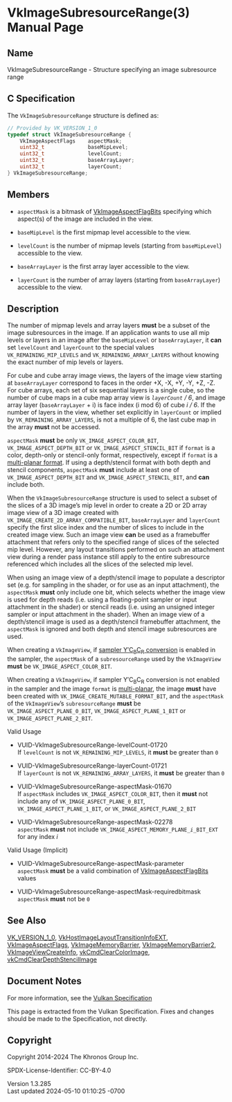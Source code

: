 # VkImageSubresourceRange(3) Manual Page

## Name

VkImageSubresourceRange - Structure specifying an image subresource
range



## <a href="#_c_specification" class="anchor"></a>C Specification

The `VkImageSubresourceRange` structure is defined as:

``` c
// Provided by VK_VERSION_1_0
typedef struct VkImageSubresourceRange {
    VkImageAspectFlags    aspectMask;
    uint32_t              baseMipLevel;
    uint32_t              levelCount;
    uint32_t              baseArrayLayer;
    uint32_t              layerCount;
} VkImageSubresourceRange;
```

## <a href="#_members" class="anchor"></a>Members

- `aspectMask` is a bitmask of
  [VkImageAspectFlagBits](https://registry.khronos.org/vulkan/specs/1.3-extensions/man/html/VkImageAspectFlagBits.html) specifying which
  aspect(s) of the image are included in the view.

- `baseMipLevel` is the first mipmap level accessible to the view.

- `levelCount` is the number of mipmap levels (starting from
  `baseMipLevel`) accessible to the view.

- `baseArrayLayer` is the first array layer accessible to the view.

- `layerCount` is the number of array layers (starting from
  `baseArrayLayer`) accessible to the view.

## <a href="#_description" class="anchor"></a>Description

The number of mipmap levels and array layers **must** be a subset of the
image subresources in the image. If an application wants to use all mip
levels or layers in an image after the `baseMipLevel` or
`baseArrayLayer`, it **can** set `levelCount` and `layerCount` to the
special values `VK_REMAINING_MIP_LEVELS` and `VK_REMAINING_ARRAY_LAYERS`
without knowing the exact number of mip levels or layers.

For cube and cube array image views, the layers of the image view
starting at `baseArrayLayer` correspond to faces in the order +X, -X,
+Y, -Y, +Z, -Z. For cube arrays, each set of six sequential layers is a
single cube, so the number of cube maps in a cube map array view is
*`layerCount` / 6*, and image array layer (`baseArrayLayer` + i) is face
index (i mod 6) of cube *i / 6*. If the number of layers in the view,
whether set explicitly in `layerCount` or implied by
`VK_REMAINING_ARRAY_LAYERS`, is not a multiple of 6, the last cube map
in the array **must** not be accessed.

`aspectMask` **must** be only `VK_IMAGE_ASPECT_COLOR_BIT`,
`VK_IMAGE_ASPECT_DEPTH_BIT` or `VK_IMAGE_ASPECT_STENCIL_BIT` if `format`
is a color, depth-only or stencil-only format, respectively, except if
`format` is a <a
href="https://registry.khronos.org/vulkan/specs/1.3-extensions/html/vkspec.html#formats-requiring-sampler-ycbcr-conversion"
target="_blank" rel="noopener">multi-planar format</a>. If using a
depth/stencil format with both depth and stencil components,
`aspectMask` **must** include at least one of
`VK_IMAGE_ASPECT_DEPTH_BIT` and `VK_IMAGE_ASPECT_STENCIL_BIT`, and
**can** include both.

When the `VkImageSubresourceRange` structure is used to select a subset
of the slices of a 3D image’s mip level in order to create a 2D or 2D
array image view of a 3D image created with
`VK_IMAGE_CREATE_2D_ARRAY_COMPATIBLE_BIT`, `baseArrayLayer` and
`layerCount` specify the first slice index and the number of slices to
include in the created image view. Such an image view **can** be used as
a framebuffer attachment that refers only to the specified range of
slices of the selected mip level. However, any layout transitions
performed on such an attachment view during a render pass instance still
apply to the entire subresource referenced which includes all the slices
of the selected mip level.

When using an image view of a depth/stencil image to populate a
descriptor set (e.g. for sampling in the shader, or for use as an input
attachment), the `aspectMask` **must** only include one bit, which
selects whether the image view is used for depth reads (i.e. using a
floating-point sampler or input attachment in the shader) or stencil
reads (i.e. using an unsigned integer sampler or input attachment in the
shader). When an image view of a depth/stencil image is used as a
depth/stencil framebuffer attachment, the `aspectMask` is ignored and
both depth and stencil image subresources are used.

When creating a `VkImageView`, if <a
href="https://registry.khronos.org/vulkan/specs/1.3-extensions/html/vkspec.html#samplers-YCbCr-conversion"
target="_blank" rel="noopener">sampler Y′C<sub>B</sub>C<sub>R</sub>
conversion</a> is enabled in the sampler, the `aspectMask` of a
`subresourceRange` used by the `VkImageView` **must** be
`VK_IMAGE_ASPECT_COLOR_BIT`.

When creating a `VkImageView`, if sampler Y′C<sub>B</sub>C<sub>R</sub>
conversion is not enabled in the sampler and the image `format` is <a
href="https://registry.khronos.org/vulkan/specs/1.3-extensions/html/vkspec.html#formats-requiring-sampler-ycbcr-conversion"
target="_blank" rel="noopener">multi-planar</a>, the image **must** have
been created with `VK_IMAGE_CREATE_MUTABLE_FORMAT_BIT`, and the
`aspectMask` of the `VkImageView`’s `subresourceRange` **must** be
`VK_IMAGE_ASPECT_PLANE_0_BIT`, `VK_IMAGE_ASPECT_PLANE_1_BIT` or
`VK_IMAGE_ASPECT_PLANE_2_BIT`.

Valid Usage

- <a href="#VUID-VkImageSubresourceRange-levelCount-01720"
  id="VUID-VkImageSubresourceRange-levelCount-01720"></a>
  VUID-VkImageSubresourceRange-levelCount-01720  
  If `levelCount` is not `VK_REMAINING_MIP_LEVELS`, it **must** be
  greater than `0`

- <a href="#VUID-VkImageSubresourceRange-layerCount-01721"
  id="VUID-VkImageSubresourceRange-layerCount-01721"></a>
  VUID-VkImageSubresourceRange-layerCount-01721  
  If `layerCount` is not `VK_REMAINING_ARRAY_LAYERS`, it **must** be
  greater than `0`

- <a href="#VUID-VkImageSubresourceRange-aspectMask-01670"
  id="VUID-VkImageSubresourceRange-aspectMask-01670"></a>
  VUID-VkImageSubresourceRange-aspectMask-01670  
  If `aspectMask` includes `VK_IMAGE_ASPECT_COLOR_BIT`, then it **must**
  not include any of `VK_IMAGE_ASPECT_PLANE_0_BIT`,
  `VK_IMAGE_ASPECT_PLANE_1_BIT`, or `VK_IMAGE_ASPECT_PLANE_2_BIT`

- <a href="#VUID-VkImageSubresourceRange-aspectMask-02278"
  id="VUID-VkImageSubresourceRange-aspectMask-02278"></a>
  VUID-VkImageSubresourceRange-aspectMask-02278  
  `aspectMask` **must** not include
  `VK_IMAGE_ASPECT_MEMORY_PLANE`*`_i_`*`BIT_EXT` for any index *i*

Valid Usage (Implicit)

- <a href="#VUID-VkImageSubresourceRange-aspectMask-parameter"
  id="VUID-VkImageSubresourceRange-aspectMask-parameter"></a>
  VUID-VkImageSubresourceRange-aspectMask-parameter  
  `aspectMask` **must** be a valid combination of
  [VkImageAspectFlagBits](https://registry.khronos.org/vulkan/specs/1.3-extensions/man/html/VkImageAspectFlagBits.html) values

- <a href="#VUID-VkImageSubresourceRange-aspectMask-requiredbitmask"
  id="VUID-VkImageSubresourceRange-aspectMask-requiredbitmask"></a>
  VUID-VkImageSubresourceRange-aspectMask-requiredbitmask  
  `aspectMask` **must** not be `0`

## <a href="#_see_also" class="anchor"></a>See Also

[VK_VERSION_1_0](https://registry.khronos.org/vulkan/specs/1.3-extensions/man/html/VK_VERSION_1_0.html),
[VkHostImageLayoutTransitionInfoEXT](https://registry.khronos.org/vulkan/specs/1.3-extensions/man/html/VkHostImageLayoutTransitionInfoEXT.html),
[VkImageAspectFlags](https://registry.khronos.org/vulkan/specs/1.3-extensions/man/html/VkImageAspectFlags.html),
[VkImageMemoryBarrier](https://registry.khronos.org/vulkan/specs/1.3-extensions/man/html/VkImageMemoryBarrier.html),
[VkImageMemoryBarrier2](https://registry.khronos.org/vulkan/specs/1.3-extensions/man/html/VkImageMemoryBarrier2.html),
[VkImageViewCreateInfo](https://registry.khronos.org/vulkan/specs/1.3-extensions/man/html/VkImageViewCreateInfo.html),
[vkCmdClearColorImage](https://registry.khronos.org/vulkan/specs/1.3-extensions/man/html/vkCmdClearColorImage.html),
[vkCmdClearDepthStencilImage](https://registry.khronos.org/vulkan/specs/1.3-extensions/man/html/vkCmdClearDepthStencilImage.html)

## <a href="#_document_notes" class="anchor"></a>Document Notes

For more information, see the <a
href="https://registry.khronos.org/vulkan/specs/1.3-extensions/html/vkspec.html#VkImageSubresourceRange"
target="_blank" rel="noopener">Vulkan Specification</a>

This page is extracted from the Vulkan Specification. Fixes and changes
should be made to the Specification, not directly.

## <a href="#_copyright" class="anchor"></a>Copyright

Copyright 2014-2024 The Khronos Group Inc.

SPDX-License-Identifier: CC-BY-4.0

Version 1.3.285  
Last updated 2024-05-10 01:10:25 -0700
